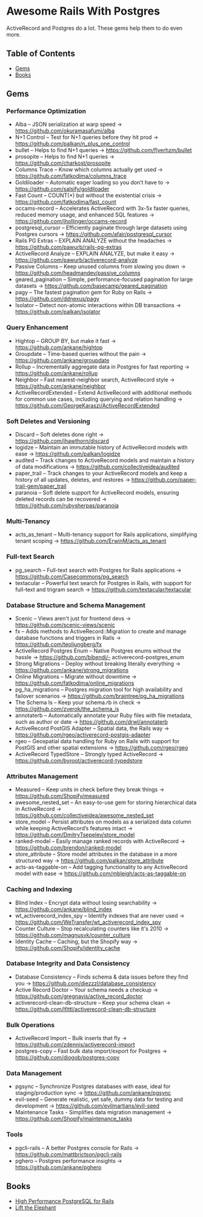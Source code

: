 # Awesome Rails With Postgres

ActiveRecord and Postgres do a lot. These gems help them to do even more.

## Table of Contents

- [Gems](#gems)
- [Books](#books)

## Gems

### Performance Optimization

- Alba – JSON serialization at warp speed → https://github.com/okuramasafumi/alba
- N+1 Control – Test for N+1 queries before they hit prod → https://github.com/palkan/n_plus_one_control
- bullet – Helps to find N+1 queries → https://github.com/flyerhzm/bullet
- prosopite – Helps to find N+1 queries → https://github.com/charkost/prosopite
- Columns Trace – Know which columns actually get used → https://github.com/fatkodima/columns_trace
- Goldiloader – Automatic eager loading so you don’t have to → https://github.com/salsify/goldiloader
- Fast Count – COUNT(*) but without the existential crisis → https://github.com/fatkodima/fast_count
- occams-record – Accelerates ActiveRecord with 3x-5x faster queries, reduced memory usage, and enhanced SQL features → https://github.com/jhollinger/occams-record
- postgresql_cursor – Efficiently paginate through large datasets using Postgres cursors → https://github.com/afair/postgresql_cursor
- Rails PG Extras – EXPLAIN ANALYZE without the headaches → https://github.com/pawurb/rails-pg-extras
- ActiveRecord Analyze – EXPLAIN ANALYZE, but make it easy → https://github.com/pawurb/activerecord-analyze
- Passive Columns – Keep unused columns from slowing you down → https://github.com/headmandev/passive_columns
- geared_pagination – Simple, performance-focused pagination for large datasets → https://github.com/basecamp/geared_pagination
- pagy – The fastest pagination gem for Ruby on Rails → https://github.com/ddnexus/pagy
- Isolator – Detect non-atomic interactions within DB transactions → https://github.com/palkan/isolator

### Query Enhancement

- Hightop – GROUP BY, but make it fast → https://github.com/ankane/hightop
- Groupdate – Time-based queries without the pain → https://github.com/ankane/groupdate
- Rollup – Incrementally aggregate data in Postgres for fast reporting → https://github.com/ankane/rollup
- Neighbor – Fast nearest-neighbor search, ActiveRecord style → https://github.com/ankane/neighbor
- ActiveRecordExtended – Extend ActiveRecord with additional methods for common use cases, including querying and relation handling → https://github.com/GeorgeKaraszi/ActiveRecordExtended

### Soft Deletes and Versioning

- Discard – Soft deletes done right → https://github.com/jhawthorn/discard
- logidze – Maintain an immutable history of ActiveRecord models with ease → https://github.com/palkan/logidze
- audited – Track changes to ActiveRecord models and maintain a history of data modifications → https://github.com/collectiveidea/audited
- paper_trail – Track changes to your ActiveRecord models and keep a history of all updates, deletes, and restores → https://github.com/paper-trail-gem/paper_trail
- paranoia – Soft delete support for ActiveRecord models, ensuring deleted records can be recovered → https://github.com/rubysherpas/paranoia

### Multi-Tenancy

- acts_as_tenant – Multi-tenancy support for Rails applications, simplifying tenant scoping → https://github.com/ErwinM/acts_as_tenant

### Full-text Search

- pg_search – Full-text search with Postgres for Rails applications → https://github.com/Casecommons/pg_search
- textacular – Powerful text search for Postgres in Rails, with support for full-text and trigram search → https://github.com/textacular/textacular

### Database Structure and Schema Management

- Scenic – Views aren't just for frontend devs → https://github.com/scenic-views/scenic
- fx – Adds methods to ActiveRecord::Migration to create and manage database functions and triggers in Rails → https://github.com/teoljungberg/fx
- ActiveRecord Postgres Enum – Native Postgres enums without the hassle → https://github.com/bibendi/- activerecord-postgres_enum
- Strong Migrations – Deploy without breaking literally everything → https://github.com/ankane/strong_migrations
- Online Migrations – Migrate without downtime → https://github.com/fatkodima/online_migrations
- pg_ha_migrations – Postgres migration tool for high availability and failover scenarios → https://github.com/braintree/pg_ha_migrations
- The Schema Is – Keep your schema.rb in check → https://github.com/zverok/the_schema_is
- annotaterb – Automatically annotate your Ruby files with file metadata, such as author or date → https://github.com/drwl/annotaterb
- ActiveRecord PostGIS Adapter – Spatial data, the Rails way → https://github.com/rgeo/activerecord-postgis-adapter
- rgeo – Geospatial data handling for Ruby on Rails with support for PostGIS and other spatial extensions → https://github.com/rgeo/rgeo
- ActiveRecord TypedStore – Strongly typed ActiveRecord → https://github.com/byroot/activerecord-typedstore

### Attributes Management

- Measured – Keep units in check before they break things → https://github.com/Shopify/measured
- awesome_nested_set – An easy-to-use gem for storing hierarchical data in ActiveRecord → https://github.com/collectiveidea/awesome_nested_set
- store_model – Persist attributes on models as a serialized data column while keeping ActiveRecord’s features intact → https://github.com/DmitryTsepelev/store_model
- ranked-model – Easily manage ranked records with ActiveRecord → https://github.com/brendon/ranked-model
- store_attribute – Store model attributes in the database in a more structured way → https://github.com/palkan/store_attribute
- acts-as-taggable-on – Add tagging functionality to any ActiveRecord model with ease → https://github.com/mbleigh/acts-as-taggable-on

### Caching and Indexing

- Blind Index – Encrypt data without losing searchability → https://github.com/ankane/blind_index
- wt_activerecord_index_spy – Identify indexes that are never used → https://github.com/WeTransfer/wt_activerecord_index_spy
- Counter Culture – Stop recalculating counters like it's 2010 → https://github.com/magnusvk/counter_culture
- Identity Cache – Caching, but the Shopify way → https://github.com/Shopify/identity_cache

### Database Integrity and Data Consistency

- Database Consistency – Finds schema & data issues before they find you → https://github.com/djezzzl/database_consistency
- Active Record Doctor – Your schema needs a checkup → https://github.com/gregnavis/active_record_doctor
- activerecord-clean-db-structure – Keep your schema clean → https://github.com/lfittl/activerecord-clean-db-structure

### Bulk Operations

- ActiveRecord Import – Bulk inserts that fly → https://github.com/zdennis/activerecord-import
- postgres-copy – Fast bulk data import/export for Postgres → https://github.com/diogob/postgres-copy

### Data Management

- pgsync – Synchronize Postgres databases with ease, ideal for staging/production sync → https://github.com/ankane/pgsync
- evil-seed – Generate realistic, yet safe, dummy data for testing and development → https://github.com/evilmartians/evil-seed
- Maintenance Tasks - Simplifies data migration management → https://github.com/Shopify/maintenance_tasks

### Tools

- pgcli-rails – A better Postgres console for Rails → https://github.com/mattbrictson/pgcli-rails
- pghero – Postgres performance insights → https://github.com/ankane/pghero

## Books

- [High Performance PostgreSQL for Rails](https://pragprog.com/titles/aapsql/high-performance-postgresql-for-rails/)
- [Lift the Elephant](https://leanpub.com/lift-the-elephant)
